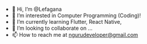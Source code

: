 - 👋 Hi, I’m @Lefagana
- 👀 I’m interested in Computer Programming (Coding)!
- 🌱 I’m currently learning  Flutter, React Native, 
- 💞️ I’m looking to collaborate on ...
- 📫 How to reach me at  ngurudeveloper@gmail.com

<!---
Lefagana/Lefagana is a ✨ special ✨ repository because its `README.md` (this file) appears on your GitHub profile.
You can click the Preview link to take a look at your changes.
--->
